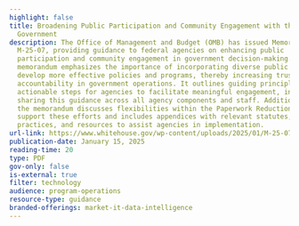 ```yaml
---
highlight: false
title: Broadening Public Participation and Community Engagement with the Federal
  Government
description: The Office of Management and Budget (OMB) has issued Memorandum
  M-25-07, providing guidance to federal agencies on enhancing public
  participation and community engagement in government decision-making. The
  memorandum emphasizes the importance of incorporating diverse public input to
  develop more effective policies and programs, thereby increasing trust and
  accountability in government operations. It outlines guiding principles and
  actionable steps for agencies to facilitate meaningful engagement, including
  sharing this guidance across all agency components and staff. Additionally,
  the memorandum discusses flexibilities within the Paperwork Reduction Act to
  support these efforts and includes appendices with relevant statutes, leading
  practices, and resources to assist agencies in implementation.
url-link: https://www.whitehouse.gov/wp-content/uploads/2025/01/M-25-07-Broadening-Participation-and-Engagement.pdf
publication-date: January 15, 2025
reading-time: 20
type: PDF
gov-only: false
is-external: true
filter: technology
audience: program-operations
resource-type: guidance
branded-offerings: market-it-data-intelligence
---
```

